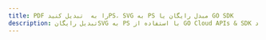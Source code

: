 ---title: PDF را به  تبدیل کنیدPS، SVG به PS مبدل رایگان یا GO SDKdescription: تبدیل رایگانSVG به PS با استفاده از GO Cloud APIs & SDK همچنین اسناد PDF را در Cloud ایجاد، ویرایش و رندر کنید.---